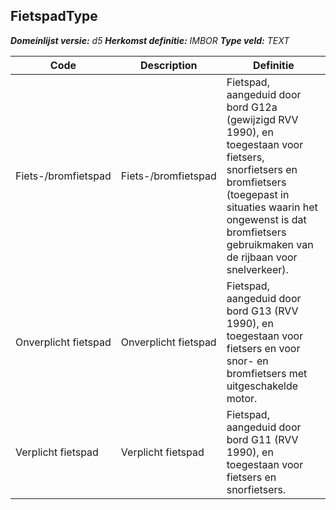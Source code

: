﻿## FietspadType

*__Domeinlijst versie:__ d5*
*__Herkomst definitie:__ IMBOR*
*__Type veld:__ TEXT*

|__Code__ |__Description__ |__Definitie__	|
|	---	|	---	|   ---	| 
| Fiets-/bromfietspad | Fiets-/bromfietspad | Fietspad, aangeduid door bord G12a (gewijzigd RVV 1990), en toegestaan voor fietsers, snorfietsers en bromfietsers (toegepast in situaties waarin het ongewenst is dat bromfietsers gebruikmaken van de rijbaan voor snelverkeer). |
| Onverplicht fietspad | Onverplicht fietspad | Fietspad, aangeduid door bord G13 (RVV 1990), en toegestaan voor fietsers en voor snor- en bromfietsers met uitgeschakelde motor. |
| Verplicht fietspad | Verplicht fietspad | Fietspad, aangeduid door bord G11 (RVV 1990), en toegestaan voor fietsers en snorfietsers. |
